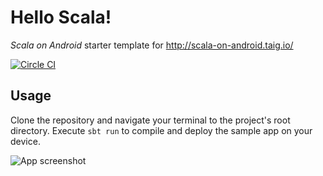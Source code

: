 # Hello Scala!

*Scala on Android* starter template for http://scala-on-android.taig.io/

[![Circle CI](https://circleci.com/gh/Taig/Hello-Scala/tree/master.svg?style=svg)](https://circleci.com/gh/Taig/Hello-Scala/tree/master)

## Usage

Clone the repository and navigate your terminal to the project's root directory. Execute `sbt run` to compile and deploy the sample app on your device.

![App screenshot](http://taig.io/Hello-Scala/screenshot.png)